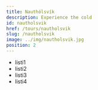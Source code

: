 ```yaml
---
title: Nauthólsvík
description: Experience the cold
id: nautholsvik
href: /tours/nautholsvik
slug: /nautholsvik
image: ../img/nautholsvik.jpg
position: 2
---
```


* listi1
* listi2
* listi3
* listi4